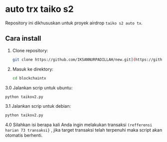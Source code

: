 # auto trx taiko s2

Repository ini dikhususkan untuk proyek airdrop `taiko s2 auto tx`.

## Cara install

1. Clone repository:

   ```bash
   git clone https://github.com/IKSANNURPADILLAH/new.git](https://github.com/IKSANNURPADILLAH/blockchaintx.git
   ```

2. Masuk ke direktory:

   ```bash
   cd blockchaintx
   ```

3.0 Jalankan scrip untuk ubuntu:

   ```bash
   python taikov2.py
   ```
3.1 Jalankan scrip untuk debian:

   ```bash
   python taikov2.py
   ```
4.0 Silahkan isi berapa kali Anda ingin melakukan transaksi `(refferensi harian 73 transaksi}` , jika target transaksi telah terpenuhi maka script akan otomatis berhenti.



